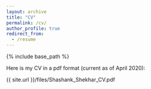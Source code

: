 ```yaml
---
layout: archive
title: "CV"
permalink: /cv/
author_profile: true
redirect_from:
  - /resume
---
```


{% include base_path %}

Here is my CV in a pdf format (current as of April 2020):

{{ site.url }}/files/Shashank_Shekhar_CV.pdf